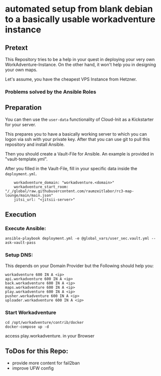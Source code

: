 # automated setup from blank debian to a basically usable workadventure instance

## Pretext

This Repository tries to be a help in your quest in deploying your very own WorkAdventure-Instance.
On the other hand, it won't help you in designing your own maps. 

Let's assume, you have the cheapest VPS Instance from Hetzner.

### Problems solved by the Ansible Roles

## Preparation

You can then use the `user-data` functionality of Cloud-Init as a Kickstarter for your server. 

This prepares you to have a basically working server to which you can logon via ssh with your private key. 
After that you can use git to pull this repository and install Ansible.

Then you should create a Vault-File for Ansible. An example is provided in "vault-template.yml".

After you filled in the Vault-File, fill in your specific data inside the `deployment.yml`.
```
    workadventure_domain: "workadventure.<domain>"
    workadventure_start_room: "/_/global/raw.githubusercontent.com/raumzeitlabor/rc3-map-lounge/main/main.json"
    jitsi_url: "<jitsii-server>"
```
## Execution

### Execute Ansible:
```
ansible-playbook deployment.yml -e @global_vars/user_sec.vault.yml --ask-vault-pass
```

### Setup DNS:
This depends on your Domain Provider but the Following should help you:
```
workadventure 600 IN A <ip>
api.workadventure 600 IN A <ip>
back.workadventure 600 IN A <ip>
maps.workadventure 600 IN A <ip>
play.workadventure 600 IN A <ip>
pusher.workadventure 600 IN A <ip>
uploader.workadventure 600 IN A <ip>
```

### Start Workadventure
```
cd /opt/workadventure/contrib/docker
docker-compose up -d
```

access play.workadventure.<domain> in your Browser



## ToDos for this Repo:

* provide more content for fail2ban
* improve UFW config
